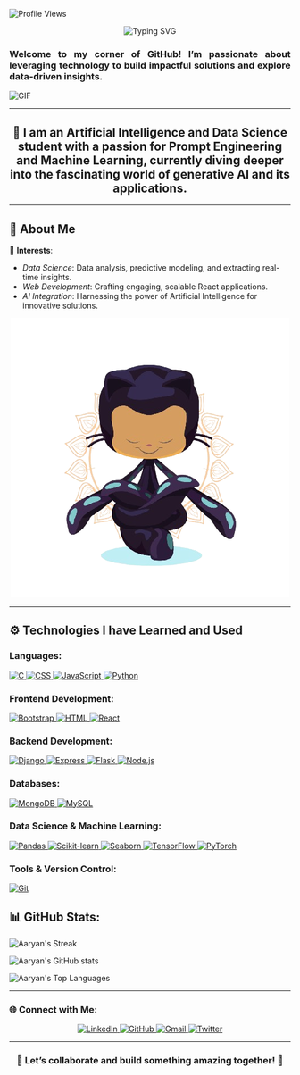![Profile Views](https://komarev.com/ghpvc/?username=AaryanGole26&color=blueviolet)
<p align="center">
 <img src="https://readme-typing-svg.herokuapp.com?font=Poppins&weight=500&size=50&pause=1000&color=8C37DC&height=100&width=1000&lines=Hey+there+%F0%9F%91%8B%2C+I'm+Aaryan+Gole!" alt="Typing SVG" />
</p>
<p align="center">
  <h3 align="justify">Welcome to my corner of GitHub! I’m passionate about leveraging technology to build impactful solutions and explore data-driven insights.</h3>
  <img src="https://user-images.githubusercontent.com/74038190/225813708-98b745f2-7d22-48cf-9150-083f1b00d6c9.gif" alt="GIF"/>
</p>

---

<h2 align="center"> 🌱 I am an Artificial Intelligence and Data Science student with a passion for Prompt Engineering and Machine Learning, currently diving deeper into the fascinating world of generative AI and its applications. </h2>

---

## 💼 **About Me**  
🎯 **Interests**:  
- *Data Science*: Data analysis, predictive modeling, and extracting real-time insights.  
- *Web Development*: Crafting engaging, scalable React applications.  
- *AI Integration*: Harnessing the power of Artificial Intelligence for innovative solutions.
<p align="center">
  <img src="./yogitocat.png" alt="yogitocat" />
</p>

---

## ⚙️ **Technologies I have Learned and Used**

<h3 align="left">Languages:</h3>
<p align="left">
  <a href="https://www.cprogramming.com/" target="_blank" rel="noreferrer">
    <img src="https://skillicons.dev/icons?i=c" alt="C" width="40" height="40"/>
  </a>
  <a href="https://www.w3schools.com/css/" target="_blank" rel="noreferrer">
    <img src="https://skillicons.dev/icons?i=css" alt="CSS" width="40" height="40"/>
  </a>
  <a href="https://developer.mozilla.org/en-US/docs/Web/JavaScript" target="_blank" rel="noreferrer">
    <img src="https://skillicons.dev/icons?i=javascript" alt="JavaScript" width="40" height="40"/>
  </a>
  <a href="https://www.python.org" target="_blank" rel="noreferrer">
    <img src="https://skillicons.dev/icons?i=python" alt="Python" width="40" height="40"/>
  </a>
</p>

<h3 align="left">Frontend Development:</h3>
<p align="left">
  <a href="https://getbootstrap.com" target="_blank" rel="noreferrer">
    <img src="https://skillicons.dev/icons?i=bootstrap" alt="Bootstrap" width="40" height="40"/>
  </a>
  <a href="https://www.w3.org/html/" target="_blank" rel="noreferrer">
    <img src="https://skillicons.dev/icons?i=html" alt="HTML" width="40" height="40"/>
  </a>
  <a href="https://reactjs.org/" target="_blank" rel="noreferrer">
    <img src="https://skillicons.dev/icons?i=react" alt="React" width="40" height="40"/>
  </a>
</p>

<h3 align="left">Backend Development:</h3>
<p align="left">
  <a href="https://www.djangoproject.com/" target="_blank" rel="noreferrer">
    <img src="https://skillicons.dev/icons?i=django" alt="Django" width="40" height="40"/>
  </a>
  <a href="https://expressjs.com" target="_blank" rel="noreferrer">
    <img src="https://skillicons.dev/icons?i=express" alt="Express" width="40" height="40"/>
  </a>
  <a href="https://flask.palletsprojects.com/" target="_blank" rel="noreferrer">
    <img src="https://skillicons.dev/icons?i=flask" alt="Flask" width="40" height="40"/>
  </a>
  <a href="https://nodejs.org" target="_blank" rel="noreferrer">
    <img src="https://skillicons.dev/icons?i=nodejs" alt="Node.js" width="40" height="40"/>
  </a>
</p>

<h3 align="left">Databases:</h3>
<p align="left">
  <a href="https://www.mongodb.com/" target="_blank" rel="noreferrer">
    <img src="https://skillicons.dev/icons?i=mongodb" alt="MongoDB" width="40" height="40"/>
  </a>
  <a href="https://www.mysql.com/" target="_blank" rel="noreferrer">
    <img src="https://skillicons.dev/icons?i=mysql" alt="MySQL" width="40" height="40"/>
  </a>
</p>

<h3 align="left">Data Science & Machine Learning:</h3>
<p align="left">
  <a href="https://pandas.pydata.org/" target="_blank" rel="noreferrer">
    <img src="https://skillicons.dev/icons?i=pandas" alt="Pandas" width="40" height="40"/>
  </a>
  <a href="https://scikit-learn.org/" target="_blank" rel="noreferrer">
    <img src="https://skillicons.dev/icons?i=scikit-learn" alt="Scikit-learn" width="40" height="40"/>
  </a>
  <a href="https://seaborn.pydata.org/" target="_blank" rel="noreferrer">
    <img src="https://skillicons.dev/icons?i=seaborn" alt="Seaborn" width="40" height="40"/>
  </a>
  <a href="https://www.tensorflow.org" target="_blank" rel="noreferrer">
    <img src="https://skillicons.dev/icons?i=tensorflow" alt="TensorFlow" width="40" height="40"/>
  </a>
  <a href="https://pytorch.org/" target="_blank" rel="noreferrer">
    <img src="https://skillicons.dev/icons?i=pytorch" alt="PyTorch" width="40" height="40"/>
  </a>
</p>

<h3 align="left">Tools & Version Control:</h3>
<p align="left">
  <a href="https://git-scm.com/" target="_blank" rel="noreferrer">
    <img src="https://skillicons.dev/icons?i=git" alt="Git" width="40" height="40"/>
  </a>
</p>


## 📊 **GitHub Stats:**

![Aaryan's Streak](https://streak-stats.demolab.com?user=AaryanGole26&theme=radical&card_width=1080)

![Aaryan's GitHub stats](https://github-readme-stats.vercel.app/api?username=AaryanGole26&show_icons=true&theme=radical&card_width=1080)

![Aaryan's Top Languages](https://github-readme-stats.vercel.app/api/top-langs/?username=AaryanGole26&layout=compact&theme=radical&card_width=1080)

---

<h3 align="left">🌐 Connect with Me:</h3>
<p align="center">
  <a href="https://linkedin.com/in/your-profile" target="_blank" rel="noreferrer">
    <img src="https://skillicons.dev/icons?i=linkedin" alt="LinkedIn" width="40" height="40"/>
  </a>
  <a href="https://github.com/your-username" target="_blank" rel="noreferrer">
    <img src="https://skillicons.dev/icons?i=github" alt="GitHub" width="40" height="40"/>
  </a>
  <a href="mailto:your-email@example.com" target="_blank" rel="noreferrer">
    <img src="https://skillicons.dev/icons?i=gmail" alt="Gmail" width="40" height="40"/>
  </a>
  <a href="https://twitter.com/your-profile" target="_blank" rel="noreferrer">
    <img src="https://skillicons.dev/icons?i=twitter" alt="Twitter" width="40" height="40"/>
  </a>
</p>


---

<h3 align="center">🌟 Let’s collaborate and build something amazing together! 🌟</h3>
